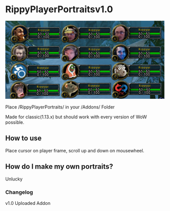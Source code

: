 # RippyPlayerPortraitsv1.0

<img src=images/PlayerPortraitExample.png width=500>

Place /RippyPlayerPortraits/ in your /Addons/ Folder

Made for classic(1.13.x) but should work with every version of WoW possible.

## How to use

Place cursor on player frame, scroll up and down on mousewheel.

## How do I make my own portraits?

Unlucky

### Changelog

v1.0 Uploaded Addon
